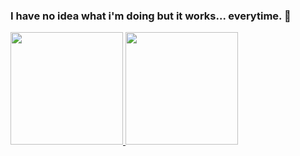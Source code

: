 ### I have no idea what i'm doing but it works... everytime. 👋

<div>
  <a href="https://github.com/Damgam">
  <img height="180em" src="https://github-readme-stats.vercel.app/api?username=Damgam&show_icons=true&theme=dark&include_all_commits=true&count_private=true"/>
  <img height="180em" src="https://github-readme-stats.vercel.app/api/top-langs/?username=Damgam&layout=compact&langs_count=99&theme=dark"/>
</div>


